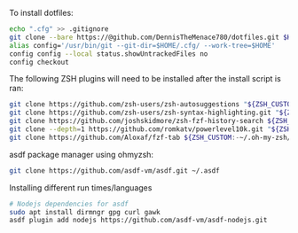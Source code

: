 To install dotfiles:
```bash
echo ".cfg" >> .gitignore
git clone --bare https://@github.com/DennisTheMenace780/dotfiles.git $HOME/.cfg
alias config='/usr/bin/git --git-dir=$HOME/.cfg/ --work-tree=$HOME'
config config --local status.showUntrackedFiles no
config checkout
```
The following ZSH plugins will need to be installed after the install script is
ran:
```bash
git clone https://github.com/zsh-users/zsh-autosuggestions "${ZSH_CUSTOM:-~/.oh-my-zsh/custom}"/plugins/zsh-autosuggestions
git clone https://github.com/zsh-users/zsh-syntax-highlighting.git "${ZSH_CUSTOM:-~/.oh-my-zsh/custom}"/plugins/zsh-syntax-highlighting
git clone https://github.com/joshskidmore/zsh-fzf-history-search ${ZSH_CUSTOM:=~/.oh-my-zsh/custom}/plugins/zsh-fzf-history-search
git clone --depth=1 https://github.com/romkatv/powerlevel10k.git "${ZSH_CUSTOM:-$HOME/.oh-my-zsh/custom}"/themes/powerlevel10k
git clone https://github.com/Aloxaf/fzf-tab ${ZSH_CUSTOM:-~/.oh-my-zsh/custom}/plugins/fzf-tab
```

asdf package manager using ohmyzsh:
```bash
git clone https://github.com/asdf-vm/asdf.git ~/.asdf
```
Installing different run times/languages
```bash
# Nodejs dependencies for asdf
sudo apt install dirmngr gpg curl gawk
asdf plugin add nodejs https://github.com/asdf-vm/asdf-nodejs.git
```
